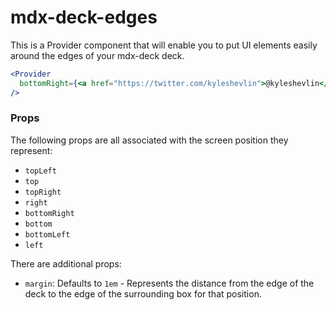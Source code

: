 # mdx-deck-edges

This is a Provider component that will enable you to put UI elements easily around the edges of your mdx-deck deck.

```jsx
<Provider
  bottomRight={<a href="https://twitter.com/kyleshevlin">@kyleshevlin</a>}
/>
```

### Props

The following props are all associated with the screen position they represent:

- `topLeft`
- `top`
- `topRight`
- `right`
- `bottomRight`
- `bottom`
- `bottomLeft`
- `left`

There are additional props:

- `margin`: Defaults to `1em` - Represents the distance from the edge of the deck to the edge of the surrounding box for that position.

